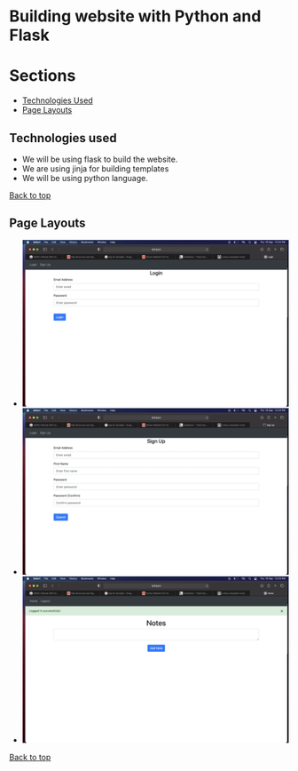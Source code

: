 # Building website with **Python** and **Flask**

# Sections

- [Technologies Used](#technologies-used)
- [Page Layouts](#page-layout)


## Technologies used
- We will be using flask to build the website.
- We are using jinja for building templates
- We will be using python language.

[Back to top](#building-website-with-python-and-flask)
## Page Layouts
- ![Login Page](./Images/LoginScreen.png)
- ![SignUp Page](./Images/SignUpScreen.png)
- ![Home Page](./Images/HomeScreen.png)

[Back to top](#building-website-with-python-and-flask)